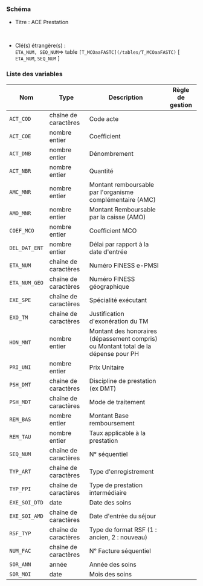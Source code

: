 ### Schéma


- Titre : ACE Prestation
<br />



- Clé(s) étrangère(s) : <br />
`ETA_NUM, SEQ_NUM`=> table `[T_MCOaaFASTC](/tables/T_MCOaaFASTC)` [ `ETA_NUM`, `SEQ_NUM` ]<br />

 
### Liste des variables

Nom | Type | Description | Règle de gestion
-|-|-|-
`ACT_COD`| chaîne de caractères |Code acte||
`ACT_COE`| nombre entier |Coefficient||
`ACT_DNB`| nombre entier |Dénombrement||
`ACT_NBR`| nombre entier |Quantité||
`AMC_MNR`| nombre entier |Montant remboursable par l'organisme complémentaire (AMC)||
`AMO_MNR`| nombre entier |Montant Remboursable par la caisse (AMO)||
`COEF_MCO`| nombre entier |Coefficient MCO ||
`DEL_DAT_ENT`| nombre entier |Délai par rapport à la date d'entrée||
`ETA_NUM`| chaîne de caractères |Numéro FINESS e-PMSI||
`ETA_NUM_GEO`| chaîne de caractères |Numéro FINESS géographique||
`EXE_SPE`| chaîne de caractères |Spécialité exécutant||
`EXO_TM`| chaîne de caractères |Justification d'exonération du TM||
`HON_MNT`| nombre entier |Montant des honoraires (dépassement compris) ou Montant total de la dépense pour PH||
`PRI_UNI`| nombre entier |Prix Unitaire||
`PSH_DMT`| chaîne de caractères |Discipline de prestation (ex DMT)||
`PSH_MDT`| chaîne de caractères |Mode de traitement||
`REM_BAS`| nombre entier |Montant Base remboursement||
`REM_TAU`| nombre entier |Taux applicable à la prestation||
`SEQ_NUM`| chaîne de caractères |N° séquentiel||
`TYP_ART`| chaîne de caractères |Type d'enregistrement||
`TYP_FPI`| chaîne de caractères |Type de prestation intermédiaire||
`EXE_SOI_DTD`| date |Date des soins||
`EXE_SOI_AMD`| chaîne de caractères |Date d'entrée du séjour||
`RSF_TYP`| chaîne de caractères |Type de format RSF (1 : ancien, 2 : nouveau)||
`NUM_FAC`| chaîne de caractères |N° Facture séquentiel||
`SOR_ANN`| année |Année des soins||
`SOR_MOI`| date |Mois des soins||